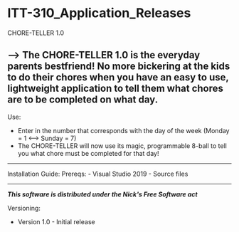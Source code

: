 # ITT-310_Application_Releases

CHORE-TELLER 1.0

--> The CHORE-TELLER 1.0 is the everyday parents bestfriend! No more bickering at the kids to do their chores when you have an easy to use, lightweight application to tell them what chores are to be completed on what day.
----------------------------------------------------------------------------------------------------------------------------------------
Use:
  - Enter in the number that corresponds with the day of the week
      (Monday = 1 <--> Sunday = 7)
  - The CHORE-TELLER will now use its magic, programmable 8-ball to tell you what chore must be completed for that day!
----------------------------------------------------------------------------------------------------------------------------------------
Installation Guide:
    Prereqs:
      - Visual Studio 2019
      - Source files

----------------------------------------------------------------------------------------------------------------------------------------

***This software is distributed under the Nick's Free Software act***

Versioning:
  - Version 1.0 - Initial release
